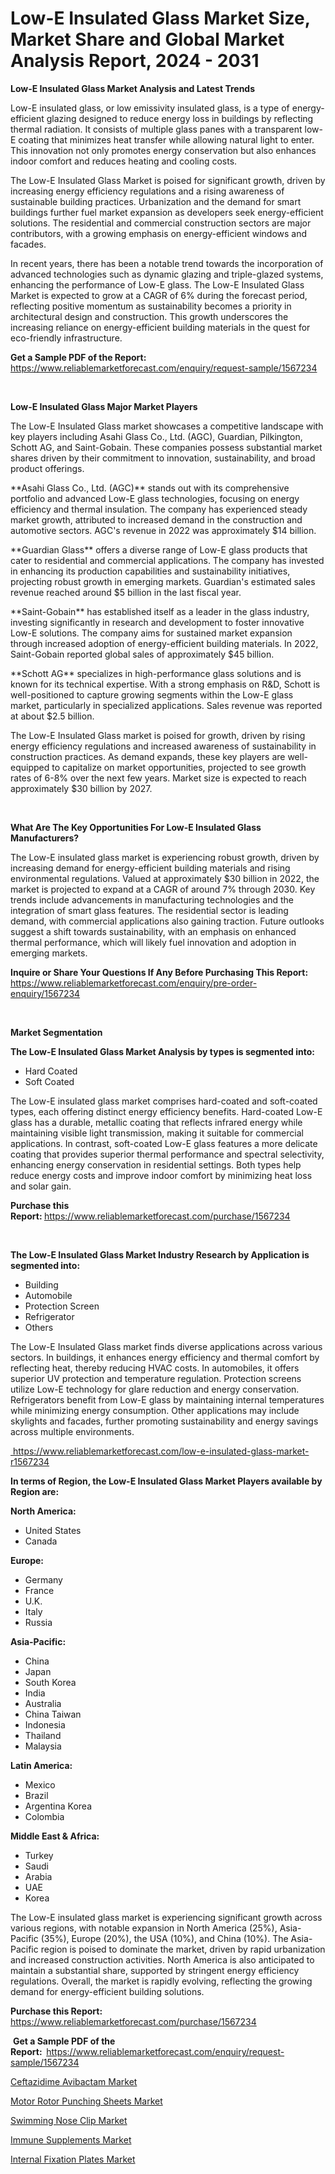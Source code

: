 <p><h1>Low-E Insulated Glass Market Size, Market Share and Global Market Analysis Report, 2024 - 2031</h1></p><p><strong>Low-E Insulated Glass Market Analysis and Latest Trends</strong></p>
<p><p>Low-E insulated glass, or low emissivity insulated glass, is a type of energy-efficient glazing designed to reduce energy loss in buildings by reflecting thermal radiation. It consists of multiple glass panes with a transparent low-E coating that minimizes heat transfer while allowing natural light to enter. This innovation not only promotes energy conservation but also enhances indoor comfort and reduces heating and cooling costs.</p><p>The Low-E Insulated Glass Market is poised for significant growth, driven by increasing energy efficiency regulations and a rising awareness of sustainable building practices. Urbanization and the demand for smart buildings further fuel market expansion as developers seek energy-efficient solutions. The residential and commercial construction sectors are major contributors, with a growing emphasis on energy-efficient windows and facades.</p><p>In recent years, there has been a notable trend towards the incorporation of advanced technologies such as dynamic glazing and triple-glazed systems, enhancing the performance of Low-E glass. The Low-E Insulated Glass Market is expected to grow at a CAGR of 6% during the forecast period, reflecting positive momentum as sustainability becomes a priority in architectural design and construction. This growth underscores the increasing reliance on energy-efficient building materials in the quest for eco-friendly infrastructure.</p></p>
<p><strong>Get a Sample PDF of the Report:&nbsp;</strong> <a href="https://www.reliablemarketforecast.com/enquiry/request-sample/1567234?utm_campaign=1130&utm_medium=2&utm_source=Github&utm_content=ia&utm_term=07122024&utm_id=low-e-insulated-glass">https://www.reliablemarketforecast.com/enquiry/request-sample/1567234</a></p>
<p>&nbsp;</p>
<p><strong>Low-E Insulated Glass Major Market Players</strong></p>
<p><p>The Low-E Insulated Glass market showcases a competitive landscape with key players including Asahi Glass Co., Ltd. (AGC), Guardian, Pilkington, Schott AG, and Saint-Gobain. These companies possess substantial market shares driven by their commitment to innovation, sustainability, and broad product offerings.</p><p>**Asahi Glass Co., Ltd. (AGC)** stands out with its comprehensive portfolio and advanced Low-E glass technologies, focusing on energy efficiency and thermal insulation. The company has experienced steady market growth, attributed to increased demand in the construction and automotive sectors. AGC's revenue in 2022 was approximately $14 billion.</p><p>**Guardian Glass** offers a diverse range of Low-E glass products that cater to residential and commercial applications. The company has invested in enhancing its production capabilities and sustainability initiatives, projecting robust growth in emerging markets. Guardian's estimated sales revenue reached around $5 billion in the last fiscal year.</p><p>**Saint-Gobain** has established itself as a leader in the glass industry, investing significantly in research and development to foster innovative Low-E solutions. The company aims for sustained market expansion through increased adoption of energy-efficient building materials. In 2022, Saint-Gobain reported global sales of approximately $45 billion.</p><p>**Schott AG** specializes in high-performance glass solutions and is known for its technical expertise. With a strong emphasis on R&D, Schott is well-positioned to capture growing segments within the Low-E glass market, particularly in specialized applications. Sales revenue was reported at about $2.5 billion.</p><p>The Low-E Insulated Glass market is poised for growth, driven by rising energy efficiency regulations and increased awareness of sustainability in construction practices. As demand expands, these key players are well-equipped to capitalize on market opportunities, projected to see growth rates of 6-8% over the next few years. Market size is expected to reach approximately $30 billion by 2027.</p></p>
<p>&nbsp;</p>
<p><strong>What Are The Key Opportunities For Low-E Insulated Glass Manufacturers?</strong></p>
<p><p>The Low-E insulated glass market is experiencing robust growth, driven by increasing demand for energy-efficient building materials and rising environmental regulations. Valued at approximately $30 billion in 2022, the market is projected to expand at a CAGR of around 7% through 2030. Key trends include advancements in manufacturing technologies and the integration of smart glass features. The residential sector is leading demand, with commercial applications also gaining traction. Future outlooks suggest a shift towards sustainability, with an emphasis on enhanced thermal performance, which will likely fuel innovation and adoption in emerging markets.</p></p>
<p><strong>Inquire or Share Your Questions If Any Before Purchasing This Report:</strong> <a href="https://www.reliablemarketforecast.com/enquiry/pre-order-enquiry/1567234?utm_campaign=1130&utm_medium=2&utm_source=Github&utm_content=ia&utm_term=07122024&utm_id=low-e-insulated-glass">https://www.reliablemarketforecast.com/enquiry/pre-order-enquiry/1567234</a></p>
<p>&nbsp;</p>
<p><strong>Market Segmentation</strong></p>
<p><strong>The Low-E Insulated Glass Market Analysis by types is segmented into:</strong></p>
<p><ul><li>Hard Coated</li><li>Soft Coated</li></ul></p>
<p><p>The Low-E insulated glass market comprises hard-coated and soft-coated types, each offering distinct energy efficiency benefits. Hard-coated Low-E glass has a durable, metallic coating that reflects infrared energy while maintaining visible light transmission, making it suitable for commercial applications. In contrast, soft-coated Low-E glass features a more delicate coating that provides superior thermal performance and spectral selectivity, enhancing energy conservation in residential settings. Both types help reduce energy costs and improve indoor comfort by minimizing heat loss and solar gain.</p></p>
<p><strong>Purchase this Report:&nbsp;</strong><a href="https://www.reliablemarketforecast.com/purchase/1567234?utm_campaign=1130&utm_medium=2&utm_source=Github&utm_content=ia&utm_term=07122024&utm_id=low-e-insulated-glass">https://www.reliablemarketforecast.com/purchase/1567234</a></p>
<p>&nbsp;</p>
<p><strong>The Low-E Insulated Glass Market Industry Research by Application is segmented into:</strong></p>
<p><ul><li>Building</li><li>Automobile</li><li>Protection Screen</li><li>Refrigerator</li><li>Others</li></ul></p>
<p><p>The Low-E Insulated Glass market finds diverse applications across various sectors. In buildings, it enhances energy efficiency and thermal comfort by reflecting heat, thereby reducing HVAC costs. In automobiles, it offers superior UV protection and temperature regulation. Protection screens utilize Low-E technology for glare reduction and energy conservation. Refrigerators benefit from Low-E glass by maintaining internal temperatures while minimizing energy consumption. Other applications may include skylights and facades, further promoting sustainability and energy savings across multiple environments.</p></p>
<p><a href="https://www.reliablemarketforecast.com/low-e-insulated-glass-market-r1567234?utm_campaign=1130&utm_medium=2&utm_source=Github&utm_content=ia&utm_term=07122024&utm_id=low-e-insulated-glass">&nbsp;https://www.reliablemarketforecast.com/low-e-insulated-glass-market-r1567234</a></p>
<p><strong>In terms of Region, the Low-E Insulated Glass Market Players available by Region are:</strong></p>
<p>
    <p> <strong> North America: </strong>
        <ul>
            <li>United States</li>
            <li>Canada</li>
        </ul>
        </p> 
    <p> <strong> Europe: </strong>
        <ul>
            <li>Germany</li>
            <li>France</li>
            <li>U.K.</li>
            <li>Italy</li>
            <li>Russia</li>
        </ul>
        </p> 
    <p> <strong> Asia-Pacific: </strong>
        <ul>
            <li>China</li>
            <li>Japan</li>
            <li>South Korea</li>
            <li>India</li>
            <li>Australia</li>
            <li>China Taiwan</li>
            <li>Indonesia</li>
            <li>Thailand</li>
            <li>Malaysia</li>
        </ul>
        </p> 
    <p> <strong> Latin America: </strong>
        <ul>
            <li>Mexico</li>
            <li>Brazil</li>
            <li>Argentina Korea</li>
            <li>Colombia</li>
        </ul>
        </p> 
    <p> <strong> Middle East & Africa: </strong>
        <ul>
            <li>Turkey</li>
            <li>Saudi</li>
            <li>Arabia</li>
            <li>UAE</li>
            <li>Korea</li>
        </ul>
    </p>
    </p>
<p><p>The Low-E insulated glass market is experiencing significant growth across various regions, with notable expansion in North America (25%), Asia-Pacific (35%), Europe (20%), the USA (10%), and China (10%). The Asia-Pacific region is poised to dominate the market, driven by rapid urbanization and increased construction activities. North America is also anticipated to maintain a substantial share, supported by stringent energy efficiency regulations. Overall, the market is rapidly evolving, reflecting the growing demand for energy-efficient building solutions.</p></p>
<p><strong>Purchase this Report: </strong><a href="https://www.reliablemarketforecast.com/purchase/1567234?utm_campaign=1130&utm_medium=2&utm_source=Github&utm_content=ia&utm_term=07122024&utm_id=low-e-insulated-glass">https://www.reliablemarketforecast.com/purchase/1567234</a></p>
<p>&nbsp;<strong>Get a Sample PDF of the Report:&nbsp;&nbsp;</strong><a href="https://www.reliablemarketforecast.com/enquiry/request-sample/1567234?utm_campaign=1130&utm_medium=2&utm_source=Github&utm_content=ia&utm_term=07122024&utm_id=low-e-insulated-glass">https://www.reliablemarketforecast.com/enquiry/request-sample/1567234</a></p>
<p><strong></strong></p>
<p><p><a href="https://www.linkedin.com/pulse/strategic-analysis-ceftazidime-avibactam-market-forecast-cagr-n0k8c?utm_campaign=1130&utm_medium=2&utm_source=Github&utm_content=ia&utm_term=07122024&utm_id=low-e-insulated-glass">Ceftazidime Avibactam Market</a></p><p><a href="https://issuu.com/reportprime-2/docs/motor-rotor-punching-sheets-market-size-2030.pptx?utm_campaign=1130&utm_medium=2&utm_source=Github&utm_content=ia&utm_term=07122024&utm_id=low-e-insulated-glass">Motor Rotor Punching Sheets Market</a></p><p><a href="https://issuu.com/reportprime-2/docs/swimming-nose-clip-market-size-2030.pptx?utm_campaign=1130&utm_medium=2&utm_source=Github&utm_content=ia&utm_term=07122024&utm_id=low-e-insulated-glass">Swimming Nose Clip Market</a></p><p><a href="https://www.linkedin.com/pulse/immune-supplements-industry-research-covering-multiple-f03de?utm_campaign=1130&utm_medium=2&utm_source=Github&utm_content=ia&utm_term=07122024&utm_id=low-e-insulated-glass">Immune Supplements Market</a></p><p><a href="https://github.com/RickHolmes3/Market-Research-Report-List-7/blob/main/internal-fixation-plates-market.md?utm_campaign=1130&utm_medium=2&utm_source=Github&utm_content=ia&utm_term=07122024&utm_id=low-e-insulated-glass">Internal Fixation Plates Market</a></p></p>